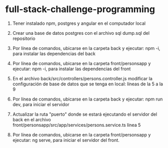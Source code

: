 # full-stack-challenge-programming

1. Tener instalado npm, postgres y angular en el computador local

2. Crear una base de datos postgres con el archivo sql dump.sql del repositorio

3. Por línea de comandos, ubicarse en la carpeta back y ejecutar: npm -i, para instalar las dependencias del back

4. Por línea de comandos, ubicarse en la carpeta front/personsapp y ejecutar: npm -i, para instalar las dependencias del front

5. En el archivo back/src/controllers/persons.controller.js modificar la configuración de base de datos que se tenga en local: líneas de la 5 a la 9

6. Por línea de comandos, ubicarse en la carpeta back y ejecutar: npm run dev, para iniciar el servidor

7. Actualizar la ruta "puerto" donde se estará ejecutando el servidor del back en el archivo front/personsapp/src/app/services/persons.service.ts línea 5

8. Por línea de comandos, ubicarse en la carpeta front/personsapp y ejecutar: ng serve, para iniciar el servidor del front.